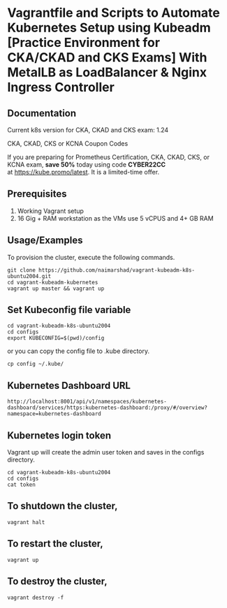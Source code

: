 # Vagrantfile and Scripts to Automate Kubernetes Setup using Kubeadm [Practice Environment for CKA/CKAD and CKS Exams] With MetalLB as LoadBalancer & Nginx Ingress Controller

## Documentation

Current k8s version for CKA, CKAD and CKS exam: 1.24

CKA, CKAD, CKS or KCNA Coupon Codes

If you are preparing for Prometheus Certification, CKA, CKAD, CKS, or KCNA exam, **save 50%** today using code **CYBER22CC** at https://kube.promo/latest. It is a limited-time offer.

## Prerequisites

1. Working Vagrant setup
2. 16 Gig + RAM workstation as the VMs use 5 vCPUS and 4+ GB RAM

## Usage/Examples

To provision the cluster, execute the following commands.

```shell
git clone https://github.com/naimarshad/vagrant-kubeadm-k8s-ubuntu2004.git
cd vagrant-kubeadm-kubernetes
vagrant up master && vagrant up
```

## Set Kubeconfig file variable

```shell
cd vagrant-kubeadm-k8s-ubuntu2004
cd configs
export KUBECONFIG=$(pwd)/config
```

or you can copy the config file to .kube directory.

```shell
cp config ~/.kube/
```

## Kubernetes Dashboard URL

```shell
http://localhost:8001/api/v1/namespaces/kubernetes-dashboard/services/https:kubernetes-dashboard:/proxy/#/overview?namespace=kubernetes-dashboard
```

## Kubernetes login token

Vagrant up will create the admin user token and saves in the configs directory.

```shell
cd vagrant-kubeadm-k8s-ubuntu2004
cd configs
cat token
```

## To shutdown the cluster,

```shell
vagrant halt
```

## To restart the cluster,

```shell
vagrant up
```

## To destroy the cluster,

```shell
vagrant destroy -f
```
